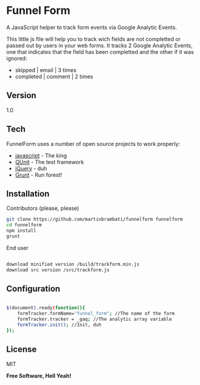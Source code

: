 Funnel Form
=========

A JavaScript helper to track form events via Google Analytic Events.

This little js file will help you to track wich fields are not completted or passed out by users in your web forms. It tracks 2 Google Analytic Events, one that indicates that the field has been completted and the other if it was ignored:

  - skipped | email |    3 times    
  - completed |    comment	| 2	times
   
Version
----

1.0

Tech
-----------

FunnelForm uses a number of open source projects to work properly:

* [javascript] - The king
* [QUnit] - The test framework
* [jQuery] - duh 
* [Grunt] - Run forest! 

Installation
--------------

Contributors (please, please)
```sh
git clone https://github.com/martinbrambati/funnelform funnelform
cd funnelform
npm install
grunt
```

End user
```sh

download minified version /build/trackform.min.js
download src version /src/trackform.js

```

Configuration
---------------

```sh

$(document).ready(function(){
	formTracker.formName="funnel_form"; //The name of the form
	formTracker.tracker = _gaq; //The analytic array variable
	formTracker.init(); //Init, duh
});

```

License
----

MIT


**Free Software, Hell Yeah!**

[javascript]:http://en.wikipedia.org/wiki/JavaScript
[qunit]:https://qunitjs.com/
[jQuery]:http://jquery.com
[Grunt]:http://gruntjs.com/getting-started#working-with-an-existing-grunt-project